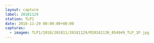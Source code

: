 ```yaml
---
layout: capture
label: 20181129
station: TLP1
date: 2018-11-29 00:00:00+00:00
capturas:
  - imagem: TLP1/2018/201811/20181129/M20181130_054949_TLP_1P.jpg
---
```


